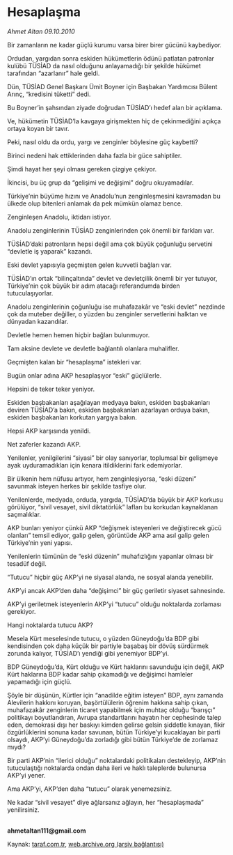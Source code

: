 # Hesaplaşma

*Ahmet Altan 09.10.2010*

<div class="yazi"><p>Bir zamanların ne kadar güçlü kurumu varsa birer birer gücünü kaybediyor.</p>
<p>Ordudan, yargıdan sonra eskiden hükümetlerin ödünü patlatan patronlar kulübü TÜSİAD da nasıl olduğunu anlayamadığı bir şekilde hükümet tarafından “azarlanır” hale geldi.</p>
<p>Dün, TÜSİAD Genel Başkanı Ümit Boyner için Başbakan Yardımcısı Bülent Arınç, “kredisini tüketti” dedi.</p>
<p>Bu Boyner’in şahsından ziyade doğrudan TÜSİAD’ı hedef alan bir açıklama.</p>
<p>Ve, hükümetin TÜSİAD’la kavgaya girişmekten hiç de çekinmediğini açıkça ortaya koyan bir tavır.</p>
<p>Peki, nasıl oldu da ordu, yargı ve zenginler böylesine güç kaybetti?</p>
<p>Birinci nedeni hak ettiklerinden daha fazla bir güce sahiptiler.</p>
<p>Şimdi hayat her şeyi olması gereken çizgiye çekiyor.</p>
<p>İkincisi, bu üç grup da “gelişimi ve değişimi” doğru okuyamadılar.</p>
<p>Türkiye’nin büyüme hızını ve Anadolu’nun zenginleşmesini kavramadan bu ülkede olup bitenleri anlamak da pek mümkün olamaz bence.</p>
<p>Zenginleşen Anadolu, iktidarı istiyor.</p>
<p>Anadolu zenginlerinin TÜSİAD zenginlerinden çok önemli bir farkları var.</p>
<p>TÜSİAD’daki patronların hepsi değil ama çok büyük çoğunluğu servetini “devletle iş yaparak” kazandı.</p>
<p>Eski devlet yapısıyla geçmişten gelen kuvvetli bağları var.</p>
<p>TÜSİAD’ın ortak “bilinçaltında” devlet ve devletçilik önemli bir yer tutuyor, Türkiye’nin çok büyük bir adım atacağı referandumda birden tutuculaşıyorlar.</p>
<p>Anadolu zenginlerinin çoğunluğu ise muhafazakâr ve “eski devlet” nezdinde çok da muteber değiller, o yüzden bu zenginler servetlerini halktan ve dünyadan kazandılar.</p>
<p>Devletle hemen hemen hiçbir bağları bulunmuyor.</p>
<p>Tam aksine devlete ve devletle bağlantılı olanlara muhalifler.</p>
<p>Geçmişten kalan bir “hesaplaşma” istekleri var.</p>
<p>Bugün onlar adına AKP hesaplaşıyor “eski” güçlülerle.</p>
<p>Hepsini de teker teker yeniyor.</p>
<p>Eskiden başbakanları aşağılayan medyaya bakın, eskiden başbakanları deviren TÜSİAD’a bakın, eskiden başbakanları azarlayan orduya bakın, eskiden başbakanları korkutan yargıya bakın.</p>
<p>Hepsi AKP karşısında yenildi.</p>
<p>Net zaferler kazandı AKP.</p>
<p>Yenilenler, yenilgilerini “siyasi” bir olay sanıyorlar, toplumsal bir gelişmeye ayak uyduramadıkları için kenara itildiklerini fark edemiyorlar.</p>
<p>Bir ülkenin hem nüfusu artıyor, hem zenginleşiyorsa, “eski düzeni” savunmak isteyen herkes bir şekilde tasfiye olur.</p>
<p>Yenilenlerde, medyada, orduda, yargıda, TÜSİAD’da büyük bir AKP korkusu görülüyor, “sivil vesayet, sivil diktatörlük” lafları bu korkudan kaynaklanan saçmalıklar.</p>
<p>AKP bunları yeniyor çünkü AKP “değişmek isteyenleri ve değiştirecek gücü olanları” temsil ediyor, galip gelen, görüntüde AKP ama asıl galip gelen Türkiye’nin yeni yapısı.</p>
<p>Yenilenlerin tümünün de “eski düzenin” muhafızlığını yapanlar olması bir tesadüf değil.</p>
<p>“Tutucu” hiçbir güç AKP’yi ne siyasal alanda, ne sosyal alanda yenebilir.</p>
<p>AKP’yi ancak AKP’den daha “değişimci” bir güç geriletir siyaset sahnesinde.</p>
<p>AKP’yi geriletmek isteyenlerin AKP’yi “tutucu” olduğu noktalarda zorlaması gerekiyor.</p>
<p>Hangi noktalarda tutucu AKP?</p>
<p>Mesela Kürt meselesinde tutucu, o yüzden Güneydoğu’da BDP gibi kendisinden çok daha küçük bir partiyle başabaş bir dövüş sürdürmek zorunda kalıyor, TÜSİAD’ı yendiği gibi yenemiyor BDP’yi.</p>
<p>BDP Güneydoğu’da, Kürt olduğu ve Kürt haklarını savunduğu için değil, AKP Kürt haklarına BDP kadar sahip çıkamadığı ve değişimci hamleler yapamadığı için güçlü.</p>
<p>Şöyle bir düşünün, Kürtler için “anadilde eğitim isteyen” BDP, aynı zamanda Alevilerin hakkını koruyan, başörtülülerin öğrenim hakkına sahip çıkan, muhafazakâr zenginlerin ticaret yapabilmek için muhtaç olduğu “barışçı” politikayı boyutlandıran, Avrupa standartlarını hayatın her cephesinde talep eden, demokrasi dışı her baskıyı kimden gelirse gelsin şiddetle kınayan, fikir özgürlüklerini sonuna kadar savunan, bütün Türkiye’yi kucaklayan bir parti olsaydı, AKP’yi Güneydoğu’da zorladığı gibi bütün Türkiye’de de zorlamaz mıydı?</p>
<p>Bir parti AKP’nin “ilerici olduğu” noktalardaki politikaları destekleyip, AKP’nin tutuculaştığı noktalarda ondan daha ileri ve haklı taleplerde bulunursa AKP’yi yener.</p>
<p>Ama AKP’yi, AKP’den daha “tutucu” olarak yenemezsiniz.</p>
<p>Ne kadar “sivil vesayet” diye ağlarsanız ağlayın, her “hesaplaşmada” yenilirsiniz.</p>
<p><b><br/>ahmetaltan111@gmail.com </b></p></div>

Kaynak: [taraf.com.tr](http://www.taraf.com.tr:80/ahmet-altan/makale-hesaplasma-2.htm), [web.archive.org (arşiv bağlantısı)](http://web.archive.org/web/20101010195128/http://www.taraf.com.tr:80/ahmet-altan/makale-hesaplasma-2.htm)
